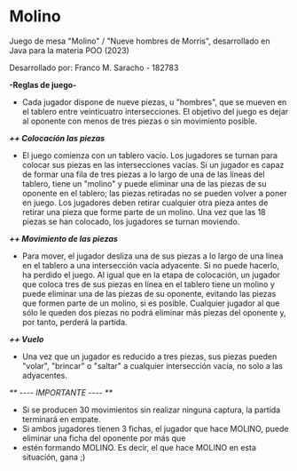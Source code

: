 # Molino
Juego de mesa "Molino" / "Nueve hombres de Morris", desarrollado en Java para la materia POO (2023)

Desarrollado por: Franco M. Saracho - 182783

**-Reglas de juego-**
* Cada jugador dispone de nueve piezas, u "hombres", que se mueven en el tablero entre veinticuatro intersecciones. 
El objetivo del juego es dejar al oponente con menos de tres piezas o sin movimiento posible.

_**++ Colocación las piezas**_
* El juego comienza con un tablero vacío. Los jugadores se turnan para colocar sus piezas en las intersecciones vacías. 
Si un jugador es capaz de formar una fila de tres piezas a lo largo de una de las líneas del tablero, tiene un "molino" 
y puede eliminar una de las piezas de su oponente en el tablero; las piezas retiradas no se pueden volver a poner en 
juego. Los jugadores deben retirar cualquier otra pieza antes de retirar una pieza que forme parte de un molino. 
Una vez que las 18 piezas se han colocado, los jugadores se turnan moviendo.

_**++ Movimiento de las piezas**_
* Para mover, el jugador desliza una de sus piezas a lo largo de una línea en el tablero a una intersección vacía 
adyacente. Si no puede hacerlo, ha perdido el juego.
Al igual que en la etapa de colocación, un jugador que coloca tres de sus piezas en línea en el tablero tiene un 
molino y puede eliminar una de las piezas de su oponente, evitando las piezas que formen parte de un molino, si
es posible.
Cualquier jugador al que sólo le queden dos piezas no podrá eliminar más piezas del oponente y, por tanto, perderá 
la partida.

_**++ Vuelo**_
* Una vez que un jugador es reducido a tres piezas, sus piezas pueden "volar", "brincar" o
"saltar" a cualquier intersección vacía, no solo a las adyacentes.

_**  ---- IMPORTANTE ----  **_
* Si se producen 30 movimientos sin realizar ninguna captura, la partida terminará en empate.
* Si ambos jugadores tienen 3 fichas, el jugador que hace MOLINO, puede eliminar una ficha del oponente por más que
* estén formando MOLINO. Es decir, el que hace MOLINO en esta situación, gana ;)